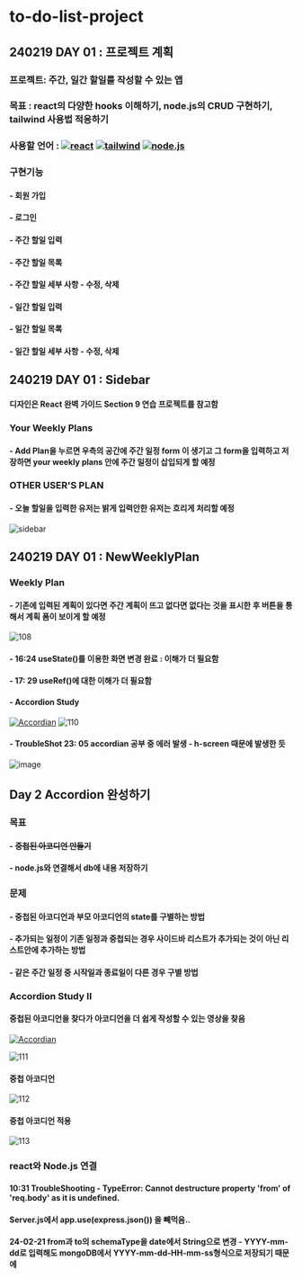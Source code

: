 # to-do-list-project

## 240219 DAY 01 : 프로젝트 계획

### 프로젝트: 주간, 일간 할일를 작성할 수 있는 앱

### 목표 : react의 다양한 hooks 이해하기, node.js의 CRUD 구현하기, tailwind 사용법 적응하기

### 사용할 언어 : [![react ](https://img.shields.io/badge/react-61DAFB?style=flat&logo=React&logoColor=white)]() [![tailwind](https://img.shields.io/badge/tailwind-06B6D4?style=flat&logo=TailwindCSS&logoColor=white)]() [![node.js](https://img.shields.io/badge/node.js-339933?style=flat&logo=Node.js&logoColor=white)]()

### 구현기능

#### - 회원 가입

#### - 로그인

#### - 주간 할일 입력

#### - 주간 할일 목록

#### - 주간 할일 세부 사항 - 수정, 삭제

#### - 일간 할일 입력

#### - 일간 할일 목록

#### - 일간 할일 세부 사항 - 수정, 삭제

## 240219 DAY 01 : Sidebar

#### 디자인은 React 완벽 가이드 Section 9 연습 프로젝트를 참고함

### Your Weekly Plans

#### - Add Plan을 누르면 우측의 공간에 주간 일정 form 이 생기고 그 form을 입력하고 저장하면 your weekly plans 안에 주간 일정이 삽입되게 할 예정

### OTHER USER'S PLAN

#### - 오늘 할일을 입력한 유저는 밝게 입력안한 유저는 흐리게 처리할 예정

![sidebar](https://github.com/narahub123/to-do-list-project/assets/93567002/64cef948-c121-4281-8c99-e25106e9b152)

## 240219 DAY 01 : NewWeeklyPlan

### Weekly Plan

#### - 기존에 입력된 계획이 있다면 주간 계획이 뜨고 없다면 없다는 것을 표시한 후 버튼을 통해서 계획 폼이 보이게 할 예정

![108](https://github.com/narahub123/to-do-list-project/assets/93567002/88cf996d-1717-47ea-b829-03a47a18fcfe)

#### - 16:24 useState()를 이용한 화면 변경 완료 : 이해가 더 필요함

#### - 17: 29 useRef()에 대한 이해가 더 필요함

#### - Accordion Study

[![Accordian](https://img.youtube.com/vi/dciqfn6vRxc/0.jpg)](https://www.youtube.com/watch?v=dciqfn6vRxc)
![110](https://github.com/narahub123/to-do-list-project/assets/93567002/b8fc1d9a-65be-4f2e-a96d-2204e70eb4af)

#### - TroubleShot 23: 05 accordian 공부 중 에러 발생 - h-screen 때문에 발생한 듯

![image](https://github.com/narahub123/to-do-list-project/assets/93567002/971a3c29-d475-4e50-a015-15d9c3696884)

## Day 2 Accordion 완성하기

### 목표

#### - ~~중첩된 아코디언 만들기~~

#### - node.js와 연결해서 db에 내용 저장하기

### 문제

#### - 중첩된 아코디언과 부모 아코디언의 state를 구별하는 방법

#### - 추가되는 일정이 기존 일정과 중첩되는 경우 사이드바 리스트가 추가되는 것이 아닌 리스트안에 추가하는 방법

#### - 같은 주간 일정 중 시작일과 종료일이 다른 경우 구별 방법

### Accordion Study II

#### 중첩된 아코디언을 찾다가 아코디언을 더 쉽게 작성할 수 있는 영상을 찾음

[![Accordian](https://img.youtube.com/vi/oOXExNA8A48/0.jpg)](https://www.youtube.com/watch?v=oOXExNA8A48)

![111](https://github.com/narahub123/to-do-list-project/assets/93567002/814152e4-4856-40d0-be92-6c5315f3f655)

#### 중첩 아코디언

![112](https://github.com/narahub123/to-do-list-project/assets/93567002/d3f3067b-8329-402c-ad0a-c705659d188e)

#### 중첩 아코디언 적용

![113](https://github.com/narahub123/to-do-list-project/assets/93567002/f5b38345-c27e-4eff-bfe0-85d44bc7b938)

### react와 Node.js 연결

#### 10:31 TroubleShooting - TypeError: Cannot destructure property 'from' of 'req.body' as it is undefined.
#### Server.js에서 app.use(express.json()) 을 빼먹음..
#### 24-02-21 from과 to의 schemaType을 date에서 String으로 변경 - YYYY-mm-dd로 입력해도 mongoDB에서 YYYY-mm-dd-HH-mm-ss형식으로 저장되기 때문에 
